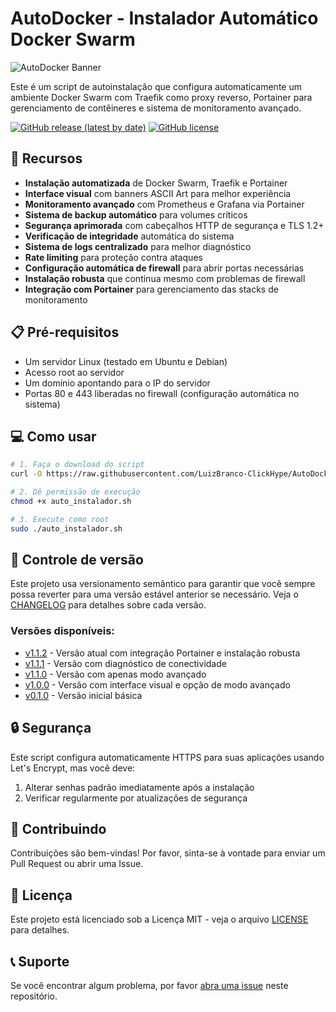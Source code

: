 # AutoDocker - Instalador Automático Docker Swarm

![AutoDocker Banner](https://via.placeholder.com/800x200/0d47a1/ffffff?text=AutoDocker)

Este é um script de autoinstalação que configura automaticamente um ambiente Docker Swarm com Traefik como proxy reverso, Portainer para gerenciamento de contêineres e sistema de monitoramento avançado.

[![GitHub release (latest by date)](https://img.shields.io/github/v/release/LuizBranco-ClickHype/AutoDocker)](https://github.com/LuizBranco-ClickHype/AutoDocker/releases)
[![GitHub license](https://img.shields.io/github/license/LuizBranco-ClickHype/AutoDocker)](https://github.com/LuizBranco-ClickHype/AutoDocker/blob/main/LICENSE)

## 🚀 Recursos

- **Instalação automatizada** de Docker Swarm, Traefik e Portainer
- **Interface visual** com banners ASCII Art para melhor experiência
- **Monitoramento avançado** com Prometheus e Grafana via Portainer
- **Sistema de backup automático** para volumes críticos
- **Segurança aprimorada** com cabeçalhos HTTP de segurança e TLS 1.2+
- **Verificação de integridade** automática do sistema
- **Sistema de logs centralizado** para melhor diagnóstico
- **Rate limiting** para proteção contra ataques
- **Configuração automática de firewall** para abrir portas necessárias
- **Instalação robusta** que continua mesmo com problemas de firewall
- **Integração com Portainer** para gerenciamento das stacks de monitoramento

## 📋 Pré-requisitos

- Um servidor Linux (testado em Ubuntu e Debian)
- Acesso root ao servidor
- Um domínio apontando para o IP do servidor
- Portas 80 e 443 liberadas no firewall (configuração automática no sistema)

## 💻 Como usar

```bash
# 1. Faça o download do script
curl -O https://raw.githubusercontent.com/LuizBranco-ClickHype/AutoDocker/main/auto_instalador.sh

# 2. Dê permissão de execução
chmod +x auto_instalador.sh

# 3. Execute como root
sudo ./auto_instalador.sh
```

## 🔄 Controle de versão

Este projeto usa versionamento semântico para garantir que você sempre possa reverter para uma versão estável anterior se necessário. Veja o [CHANGELOG](CHANGELOG.md) para detalhes sobre cada versão.

### Versões disponíveis:

- [v1.1.2](./versoes/v1.1.2/) - Versão atual com integração Portainer e instalação robusta
- [v1.1.1](./versoes/v1.1.1/) - Versão com diagnóstico de conectividade
- [v1.1.0](./versoes/v1.1.0/) - Versão com apenas modo avançado
- [v1.0.0](./versoes/v1.0.0/) - Versão com interface visual e opção de modo avançado
- [v0.1.0](./versoes/v0.1.0/) - Versão inicial básica

## 🔒 Segurança

Este script configura automaticamente HTTPS para suas aplicações usando Let's Encrypt, mas você deve:

1. Alterar senhas padrão imediatamente após a instalação
2. Verificar regularmente por atualizações de segurança

## 🤝 Contribuindo

Contribuições são bem-vindas! Por favor, sinta-se à vontade para enviar um Pull Request ou abrir uma Issue.

## 📜 Licença

Este projeto está licenciado sob a Licença MIT - veja o arquivo [LICENSE](LICENSE) para detalhes.

## 📞 Suporte

Se você encontrar algum problema, por favor [abra uma issue](https://github.com/LuizBranco-ClickHype/AutoDocker/issues/new) neste repositório. 
